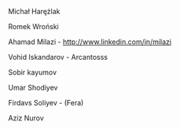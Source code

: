 Michał Harężlak

Romek Wroński

Ahamad Milazi - http://www.linkedin.com/in/milazi

Vohid Iskandarov - Arcantosss

Sobir kayumov

Umar Shodiyev

Firdavs Soliyev - (Fera)

Aziz Nurov
